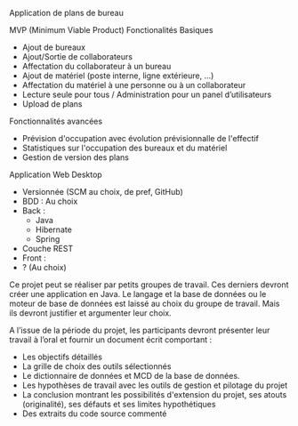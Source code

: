  Application de plans de bureau

MVP (Minimum Viable Product)
Fonctionalités Basiques

* Ajout de bureaux
* Ajout/Sortie de collaborateurs
* Affectation du collaborateur à un bureau
* Ajout de matériel (poste interne, ligne extérieure, …)
* Affectation du matériel à une personne ou à un collaborateur
* Lecture seule pour tous / Administration pour un panel d’utilisateurs
* Upload de plans

Fonctionnalités avancées

* Prévision d'occupation avec évolution prévisionnalle de l'effectif
* Statistiques sur l'occupation des bureaux et du matériel
* Gestion de version des plans

Application Web Desktop

* Versionnée (SCM au choix, de pref, GitHub)
* BDD : Au choix
* Back :
  * Java
  * Hibernate
  * Spring
* Couche REST
* Front :
* ? (Au choix)

Ce projet peut se réaliser par petits groupes de travail. Ces derniers devront créer une application en Java. Le langage et la base de données ou le moteur de base de données est laissé au choix du groupe de travail. Mais ils devront justifier et argumenter leur choix.

A l’issue de la période du projet, les participants devront présenter leur travail à l’oral et fournir un document écrit comportant :

* Les objectifs détaillés
* La grille de choix des outils sélectionnés
* Le dictionnaire de données et MCD de la base de données.
* Les hypothèses de travail avec les outils de gestion et pilotage du projet
* La conclusion montrant les possibilités d'extension du projet, ses atouts (originalité), ses défauts et ses limites hypothétiques
* Des extraits du code source commenté


